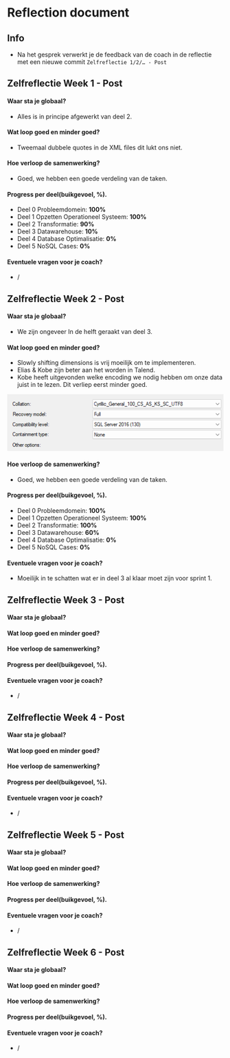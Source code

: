 # **Reflection document**

## Info
- Na het gesprek verwerkt je de feedback van de coach in de reflectie met een nieuwe commit `Zelfreflectie 1/2/… - Post` 

## Zelfreflectie Week 1 - Post

#### Waar sta je globaal?
- Alles is in principe afgewerkt van deel 2.
#### Wat loop goed en minder goed? 
- Tweemaal dubbele quotes in de XML files dit lukt ons niet.
#### Hoe verloop de samenwerking?
- Goed, we hebben een goede verdeling van de taken.
#### Progress per deel(buikgevoel, %).
- Deel 0 Probleemdomein: **100%**
- Deel 1 Opzetten Operationeel Systeem: **100%**
- Deel 2 Transformatie: **90%**
- Deel 3 Datawarehouse: **10%**
- Deel 4 Database Optimalisatie: **0%**
- Deel 5 NoSQL Cases: **0%**
#### Eventuele vragen voor je coach?
- /


## Zelfreflectie Week 2 - Post

#### Waar sta je globaal?
- We zijn ongeveer In de helft geraakt van deel 3.
#### Wat loop goed en minder goed? 
- Slowly shifting dimensions is vrij moeilijk om te implementeren.
- Elias & Kobe zijn beter aan het worden in Talend.
- Kobe heeft uitgevonden welke encoding we nodig hebben om onze data juist in te lezen. Dit verliep eerst minder goed.

![image encoding](images/encoding.png)
#### Hoe verloop de samenwerking?
- Goed, we hebben een goede verdeling van de taken.
#### Progress per deel(buikgevoel, %).
- Deel 0 Probleemdomein: **100%**
- Deel 1 Opzetten Operationeel Systeem: **100%**
- Deel 2 Transformatie: **100%**
- Deel 3 Datawarehouse: **60%**
- Deel 4 Database Optimalisatie: **0%**
- Deel 5 NoSQL Cases: **0%**
#### Eventuele vragen voor je coach?
- Moeilijk in te schatten wat er in deel 3 al klaar moet zijn voor sprint 1.


## Zelfreflectie Week 3 - Post

#### Waar sta je globaal?

#### Wat loop goed en minder goed? 

#### Hoe verloop de samenwerking?

#### Progress per deel(buikgevoel, %).

#### Eventuele vragen voor je coach?
- /


## Zelfreflectie Week 4 - Post

#### Waar sta je globaal?

#### Wat loop goed en minder goed? 

#### Hoe verloop de samenwerking?

#### Progress per deel(buikgevoel, %).

#### Eventuele vragen voor je coach?
- /


## Zelfreflectie Week 5 - Post

#### Waar sta je globaal?

#### Wat loop goed en minder goed? 

#### Hoe verloop de samenwerking?

#### Progress per deel(buikgevoel, %).

#### Eventuele vragen voor je coach?
- /


## Zelfreflectie Week 6 - Post

#### Waar sta je globaal?

#### Wat loop goed en minder goed? 

#### Hoe verloop de samenwerking?

#### Progress per deel(buikgevoel, %).

#### Eventuele vragen voor je coach?
- /